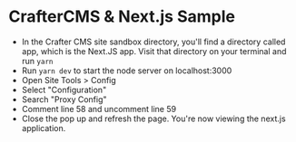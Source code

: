 # CrafterCMS & Next.js Sample

- In the Crafter CMS site sandbox directory, you'll find a directory called app, which is the Next.JS app. Visit that directory on your terminal and run `yarn`
- Run `yarn dev` to start the node server on localhost:3000
- Open Site Tools > Config
- Select "Configuration"
- Search "Proxy Config"
- Comment line 58 and uncomment line 59
- Close the pop up and refresh the page. You're now viewing the next.js application.
